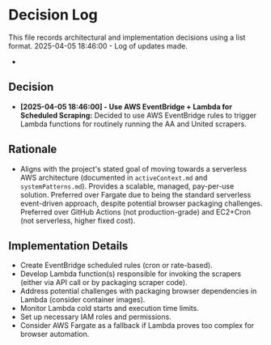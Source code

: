 # Decision Log

This file records architectural and implementation decisions using a list format.
2025-04-05 18:46:00 - Log of updates made.

*

## Decision

*   **[2025-04-05 18:46:00] - Use AWS EventBridge + Lambda for Scheduled Scraping:** Decided to use AWS EventBridge rules to trigger Lambda functions for routinely running the AA and United scrapers.

## Rationale

*   Aligns with the project's stated goal of moving towards a serverless AWS architecture (documented in `activeContext.md` and `systemPatterns.md`). Provides a scalable, managed, pay-per-use solution. Preferred over Fargate due to being the standard serverless event-driven approach, despite potential browser packaging challenges. Preferred over GitHub Actions (not production-grade) and EC2+Cron (not serverless, higher fixed cost).

## Implementation Details

*   Create EventBridge scheduled rules (cron or rate-based).
*   Develop Lambda function(s) responsible for invoking the scrapers (either via API call or by packaging scraper code).
*   Address potential challenges with packaging browser dependencies in Lambda (consider container images).
*   Monitor Lambda cold starts and execution time limits.
*   Set up necessary IAM roles and permissions.
*   Consider AWS Fargate as a fallback if Lambda proves too complex for browser automation.